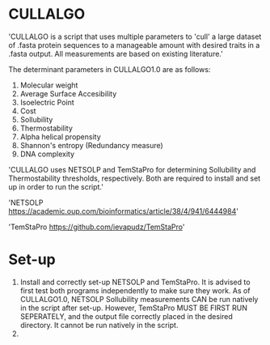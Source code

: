 # CULLALGO
'CULLALGO is a script that uses multiple parameters to 'cull' a large dataset of .fasta protein sequences to a manageable amount with desired traits in a .fasta output. All measurements are based on existing literature.'

The determinant parameters in CULLALGO1.0 are as follows:
1. Molecular weight
2. Average Surface Accesibility
3. Isoelectric Point
4. Cost
5. Sollubility
6. Thermostability
7. Alpha helical propensity
8. Shannon's entropy (Redundancy measure)
9. DNA complexity

'CULLALGO uses NETSOLP and TemStaPro for determining Sollubility and Thermostability thresholds, respectively. Both are required to install and set up in order to run the script.'

'NETSOLP https://academic.oup.com/bioinformatics/article/38/4/941/6444984'

'TemStaPro https://github.com/ievapudz/TemStaPro'

# Set-up

1. Install and correctly set-up NETSOLP and TemStaPro. It is advised to first test both programs independently to make sure they work. As of CULLALGO1.0, NETSOLP Sollubility
measurements CAN be run natively in the script after set-up. However, TemStaPro MUST BE FIRST RUN SEPERATELY, and the output file correctly placed in the desired directory. It
cannot be run natively in the script.
2. 
